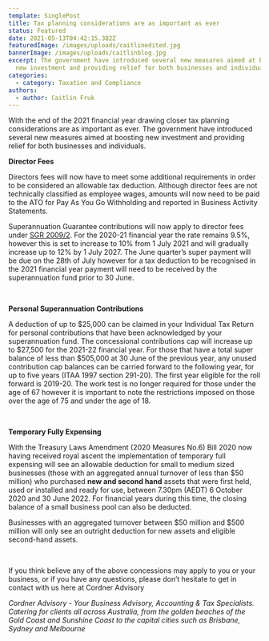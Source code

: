 ```yaml
---
template: SinglePost
title: Tax planning considerations are as important as ever
status: Featured
date: 2021-05-13T04:42:15.382Z
featuredImage: /images/uploads/caitlinedited.jpg
bannerImage: /images/uploads/caitlinblog.jpg
excerpt: The government have introduced several new measures aimed at boosting
  new investment and providing relief for both businesses and individuals.
categories:
  - category: Taxation and Compliance
authors:
  - author: Caitlin Fruk
---
```

With the end of the 2021 financial year drawing closer tax planning considerations are as important as ever. The government have introduced several new measures aimed at boosting new investment and providing relief for both businesses and individuals.  



**Director Fees**

Directors fees will now have to meet some additional requirements in order to be considered an allowable tax deduction. Although director fees are not technically classified as employee wages, amounts will now need to be paid to the ATO for Pay As You Go Withholding and reported in Business Activity Statements.  

Superannuation Guarantee contributions will now apply to director fees under [SGR 2009/2](https://www.ato.gov.au/law/view/document?docid=SGR/SGR20092/NAT/ATO/00001). For the 2020-21 financial year the rate remains 9.5%, however this is set to increase to 10% from 1 July 2021 and will gradually increase up to 12% by 1 July 2027. The June quarter’s super payment will be due on the 28th of July however for a tax deduction to be recognised in the 2021 financial year payment will need to be received by the superannuation fund prior to 30 June.

 

**Personal Superannuation Contributions**

A deduction of up to $25,000 can be claimed in your Individual Tax Return for personal contributions that have been acknowledged by your superannuation fund. The concessional contributions cap will increase up to $27,500 for the 2021-22 financial year. For those that have a total super balance of less than $505,000 at 30 June of the previous year, any unused contribution cap balances can be carried forward to the following year, for up to five years (ITAA 1997 section 291-20). The first year eligible for the roll forward is 2019-20. The work test is no longer required for those under the age of 67 however it is important to note the restrictions imposed on those over the age of 75 and under the age of 18.

 

**Temporary Fully Expensing**

With the Treasury Laws Amendment (2020 Measures No.6) Bill 2020 now having received royal ascent the implementation of temporary full expensing will see an allowable deduction for small to medium sized businesses (those with an aggregated annual turnover of less than $50 million) who purchased **new and second hand** assets that were first held, used or installed and ready for use, between 7.30pm (AEDT) 6 October 2020 and 30 June 2022. For financial years during this time, the closing balance of a small business pool can also be deducted.

Businesses with an aggregated turnover between $50 million and $500 million will only see an outright deduction for new assets and eligible second-hand assets.

 

If you think believe any of the above concessions may apply to you or your business, or if you have any questions, please don’t hesitate to get in contact with us here at Cordner Advisory



*Cordner Advisory - Your Business Advisory, Accounting & Tax Specialists. Catering for clients all across Australia, from the golden beaches of the Gold Coast and Sunshine Coast to the capital cities such as Brisbane, Sydney and Melbourne*